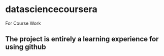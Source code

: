datasciencecoursera
===================

For Course Work
## The project is entirely a learning experience for using github
